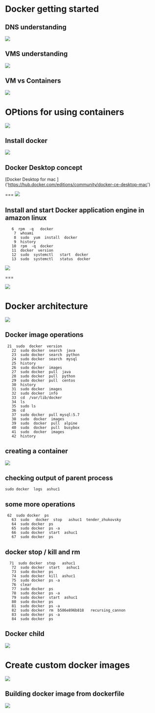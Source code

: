 # Docker getting started 

## DNS understanding 

<img src="dns.png">

## VMS understanding 

<img src="vms.png">

## VM vs Containers

<img src="c1.png">

# OPtions for using containers

<img src="c2.png">

## Install docker 

<img src="dinstall.png">

## Docker Desktop concept 

[Docker Desktop for mac ]  ('https://hub.docker.com/editions/community/docker-ce-desktop-mac')

===
<img src="dd.png">

## Install and start Docker application engine in amazon linux


```
   6  rpm  -q   docker
    7  whoami
    8  sudo  yum  install  docker 
    9  history 
   10  rpm  -q  docker 
   11  docker  version 
   12  sudo  systemctl   start  docker 
   13  sudo  systemctl   status  docker 
```

<img src="dcinstall.png">

===

<img src="dcstart.png">

# Docker architecture 


<img src="dcarch.png">


## Docker image operations 

```
 21  sudo  docker  version 
   22  sudo docker  search  java 
   23  sudo docker  search  python 
   24  sudo docker  search  mysql 
   25  history 
   26  sudo docker  images 
   27  sudo docker  pull  java 
   28  sudo docker  pull  python 
   29  sudo docker  pull  centos 
   30  history 
   31  sudo docker  images
   32  sudo docker  info 
   33  cd  /var/lib/docker
   34  ls
   35  sudo ls 
   36  cd
   37  sudo docker  pull mysql:5.7 
   38  sudo  docker  images
   39  sudo  docker  pull  alpine 
   40  sudo  docker  pull  busybox 
   41  sudo  docker  images
   42  history 
```

## creating a container

<img src="cc.png">

## checking output of parent process

```
sudo docker  logs  ashuc1
```
## some more operations 

```
 62  sudo docker  ps
   63  sudo   docker  stop   ashuc1  tender_zhukovsky  
   64  sudo docker  ps
   65  sudo docker  ps -a
   66  sudo docker  start  ashuc1
   67  sudo docker  ps 

```


## docker stop / kill and rm 
```
  71  sudo docker  stop   ashuc1
   72  sudo docker  start   ashuc1
   73  sudo docker  ps
   74  sudo docker  kill  ashuc1 
   75  sudo docker  ps -a
   76  clear
   77  sudo docker  ps
   78  sudo docker  ps -a
   79  sudo docker  start  ashuc1
   80  sudo docker  ps
   81  sudo docker  ps -a
   82  sudo docker  rm  b586e896b818   recursing_cannon 
   83  sudo docker  ps -a
   84  sudo docker  ps

```

## Docker child 

<img src="child.png">

# Create custom docker images

<img src="cimages.png">


## Building docker image from dockerfile 


<img src="dockerimg1.png">
